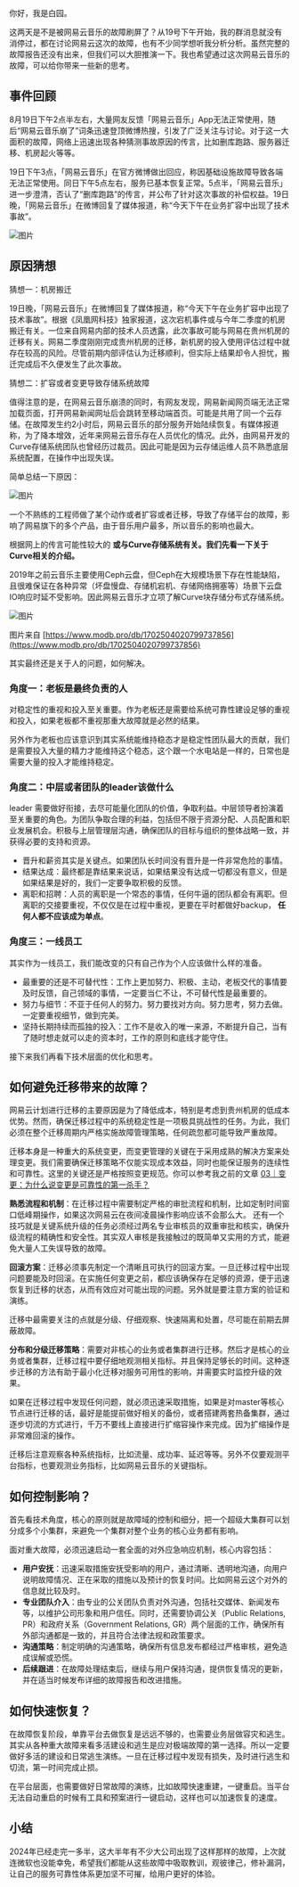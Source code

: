 你好，我是白园。

这两天是不是被网易云音乐的故障刷屏了？从19号下午开始，我的群消息就没有消停过，都在讨论网易云这次的故障，也有不少同学想听我分析分析。虽然完整的故障报告还没有出来，但我们可以大胆推演一下。我也希望通过这次网易云音乐的故障，可以给你带来一些新的思考。

## 事件回顾

8月19日下午2点半左右，大量网友反馈「网易云音乐」App无法正常使用，随后“网易云音乐崩了”词条迅速登顶微博热搜，引发了广泛关注与讨论。对于这一大面积的故障，网络上迅速出现各种猜测事故原因的传言，比如删库跑路、服务器迁移、机房起火等等。

19日下午3点，「网易云音乐」在官方微博做出回应，称因基础设施故障导致各端无法正常使用。同日下午5点左右，服务已基本恢复正常。5点半，「网易云音乐」进一步澄清，否认了“删库跑路”的传言，并公布了针对这次事故的补偿权益。19日晚，「网易云音乐」在微博回复了媒体报道，称“今天下午在业务扩容中出现了技术事故”。

![图片](https://static001.geekbang.org/resource/image/1b/6b/1b21d4b083921ce79705dbd18084986b.png?wh=1252x820)

## 原因猜想

猜想一：机房搬迁

19日晚，「网易云音乐」在微博回复了媒体报道，称“今天下午在业务扩容中出现了技术事故”。根据《凤凰网科技》独家报道，这次宕机事件或与今年二季度的机房搬迁有关。一位来自网易内部的技术人员透露，此次事故可能与网易在贵州机房的迁移有关。网易二季度刚刚完成贵州机房的迁移，新机房的投入使用评估过程中就存在较高的风险。尽管前期内部评估认为迁移顺利，但实际上结果却令人担忧，搬迁完成后不久便发生了此次事故。

猜想二：扩容或者变更导致存储系统故障

值得注意的是，在网易云音乐崩溃的同时，有网友发现，网易新闻网页端无法正常加载页面，打开网易新闻网址后会跳转至移动端首页。可能是共用了同一个云存储。在故障发生约2小时后，网易云音乐的部分服务开始陆续恢复。有媒体报道称，为了降本增效，近年来网易云音乐存在人员优化的情况。此外，由网易开发的Curve存储系统团队也曾经历过裁员。因此可能是因为云存储运维人员不熟悉底层系统配置，在操作中出现失误。

简单总结一下原因：

![图片](https://static001.geekbang.org/resource/image/3a/f5/3a67e03ef50a7a09c042d8fa1dbc28f5.png?wh=1920x493)

一个不熟练的工程师做了某个动作或者扩容或者迁移，导致了存储平台的故障，影响了网易旗下的多个产品，由于音乐用户最多，所以音乐的影响也最大。

根据网上的传言可能性较大的 **或与Curve存储系统有关。我们先看一下关于Curve相关的介绍。**

2019年之前云音乐主要使用Ceph云盘，但Ceph在大规模场景下存在性能缺陷，且很难保证在各种异常（坏盘慢盘、存储机宕机、存储网络拥塞等）场景下云盘IO响应时延不受影响。因此网易云音乐才立项了解Curve块存储分布式存储系统。

![图片](https://static001.geekbang.org/resource/image/f4/7b/f4e4fc3f7d60e4e1edd4da77f8408b7b.png?wh=1080x469)

图片来自 [https://www.modb.pro/db/1702504020799737856](https://www.modb.pro/db/1702504020799737856)

其实最终还是关于人的问题，如何解决。

### **角度一：老板是最终负责的人**

对稳定性的重视和投入至关重要。作为老板还是需要给系统可靠性建设足够的重视和投入，如果老板都不重视那重大故障就是必然的结果。

另外作为老板也应该意识到其实系统能维持稳态才是稳定性团队最大的贡献，我们是需要投入大量的精力才能维持这个稳态，这个跟一个水电站是一样的，日常也是需要大量的投入才能维持稳定。

### **角度二：中层或者团队的leader该做什么**

leader 需要做好衔接，去尽可能量化团队的价值，争取利益。中层领导者扮演着至关重要的角色。为团队争取合理的利益，包括但不限于资源分配、人员配置和职业发展机会。积极与上层管理层沟通，确保团队的目标与组织的整体战略一致，并获得必要的支持和资源。

- 晋升和薪资其实是关键点。如果团队长时间没有晋升是一件非常危险的事情。
- 结果达成：最终都是靠结果来说话，如果结果没有达成一切都没有意义，但是如果结果是好的，我们一定要争取积极的反馈。
- 离职和招聘：人员的离职是一个常态的事情，任何牛逼的团队都会有离职。但离职的交接要重视，不仅仅是在过程中重视，更要在平时都做好backup， **任何人都不应该成为单点**。

### **角度三：一线员工**

其实作为一线员工，我们能改变的只有自己作为个人应该做什么样的准备。

- 最重要的还是不可替代性：工作上更加努力、积极、主动，老板交代的事情要及时反馈，自己领域的事情，一定要当仁不让，不可替代性是最重要的。
- 努力与细节：不亚于任何人的努力。努力要找对方向。努力思考，努力去做。一定要重视细节，做到完美。
- 坚持长期持续而孤独的投入：工作不是收入的唯一来源，不断提升自己，当有了随时想走就可以走的资本时，工作的原则和底线才能守住。

接下来我们再看下技术层面的优化和思考。

## 如何避免迁移带来的故障？

网易云计划进行迁移的主要原因是为了降低成本，特别是考虑到贵州机房的低成本优势。然而，确保迁移过程中的系统稳定性是一项极具挑战性的任务。为此，我们必须在整个迁移周期内严格实施故障管理策略，任何疏忽都可能导致严重故障。

迁移本身是一种重大的系统变更，而变更管理的关键在于采用成熟的解决方案来处理变更。我们需要确保迁移策略不仅能实现成本效益，同时也能保证服务的连续性和可靠性。这里的关键还是严格按照变更规范。你可以参考我之前的文章 [03｜变更：为什么说变更是可靠性的第一杀手？](https://time.geekbang.org/column/article/793365)

**熟悉流程和机制**：在迁移过程中需要制定严格的审批流程和机制，比如定制时间窗口低峰期操作，如果这次网易云在夜间凌晨操作影响应该不会那么大。 还有一个技巧就是关键系统升级的任务必须经过两名专业审核员的双重审批和核实，确保升级流程的精确性和安全性。其实双人审核是我接触过的既简单又实用的方式，能避免大量人工失误导致的故障。

**回滚方案**：迁移必须事先制定一个清晰且可执行的回滚方案。一旦迁移过程中出现问题要能及时回滚。在实施任何变更之前，都应该确保存在足够的资源，便于迅速恢复到迁移的状态，从而有效应对可能出现的问题。另外就是要注意方案的验证和演练。

迁移中最需要关注的点就是分级、仔细观察、快速隔离和处置，尽可能在前期去屏蔽故障。

**分布和分级迁移策略**：需要对非核心的业务或者集群进行迁移。然后才是核心的业务或者集群，迁移过程中要仔细地观测相关指标。并且保持足够长的时间。这种逐步迁移的方法有助于最小化迁移对服务可用性的影响，并需要实时监控升级的效果。

如果在迁移过程中发现任何问题，就必须迅速采取措施，如果是对master等核心节点进行迁移的话，最好是能提前做好相关的备份，或者搭建两套热备集群，通过逐步切流的方式进行，千万不要线上直接进行扩缩容操作来完成。因为扩缩操作是非常难回滚的操作。

迁移后注意观察各种系统指标，比如流量、成功率、延迟等等。另外不仅要观测平台指标，也要观测业务指标，比如网易云音乐的关键指标。

## 如何控制影响？

首先看技术角度，核心的原则就是故障域的控制和细分，把一个超级大集群可以划分成多个小集群，来避免一个集群对整个业务的核心业务都有影响。

面对重大故障，必须迅速启动一套全面的对外应急响应机制，核心内容包括：

- **用户安抚**：迅速采取措施安抚受影响的用户，通过清晰、透明地沟通，向用户说明故障情况、正在采取的措施以及预计的恢复时间。比如网易云这个对外的信息就比较及时。
- **专业团队介入**：由专业的公关团队负责对外沟通，包括社交媒体、新闻发布等，以维护公司形象和用户信任。同时，还需要协调公关（Public Relations, PR）和政府关系（Government Relations, GR）两个层面的工作，确保所有外部沟通都是一致的，并且符合法律法规和政策要求。
- **沟通策略**：制定明确的沟通策略，确保所有信息发布都经过严格审核，避免造成误解或恐慌。
- **后续跟进**：在故障处理结束后，继续与用户保持沟通，提供恢复情况的更新，并在适当时候发布详细的故障报告和改进措施。

## 如何快速恢复？

在故障恢复阶段，单靠平台去做恢复是远远不够的，也需要业务层做容灾和逃生。 其实从各种重大故障来看多活建设和逃生是应对极端故障的第一选择。所以一定要做好多活的建设和日常逃生演练。一旦在迁移过程中发现有损失，及时进行逃生和切流，第一时间完成止损。

在平台层面，也需要做好日常故障的演练，比如故障快速重建，一键重启。当平台无法自动重启的时候有工具和预案进行一键启动，这样也可以加速恢复的速度。

## 小结

2024年已经走完一多半，这大半年有不少大公司出现了这样那样的故障，上次就连微软也没能幸免，希望我们都能从这些故障中吸取教训，观彼律己，修补漏洞，让自己的服务可靠性体系更加坚不可摧，给用户更好的体验。